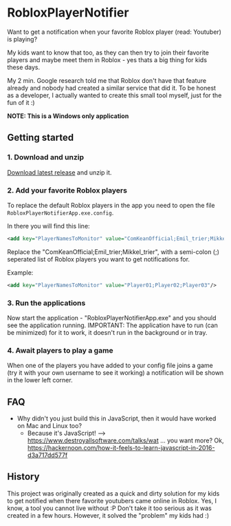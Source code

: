 # RobloxPlayerNotifier
Want to get a notification when your favorite Roblox player (read: Youtuber) is playing?

My kids want to know that too, as they can then try to join their favorite players and maybe meet them in Roblox - yes thats a big thing for kids these days.

My 2 min. Google research told me that Roblox don't have that feature already and nobody had created a similar service that did it. 
To be honest as a developer, I actually wanted to create this small tool myself, just for the fun of it :)

**NOTE: This is a Windows only application**

## Getting started

### 1. Download and unzip
[Download latest release](https://github.com/Laumania/RobloxPlayerNotifier/releases) and unzip it.

### 2. Add your favorite Roblox players
To replace the default Roblox players in the app you need to open the file `RobloxPlayerNotifierApp.exe.config`.

In there you will find this line:
```xml
<add key="PlayerNamesToMonitor" value="ComKeanOfficial;Emil_trier;Mikkel_trier"/>
```
Replace the "ComKeanOfficial;Emil_trier;Mikkel_trier", with a semi-colon (;) seperated list of Roblox players you want to get notifications for.

Example:
```xml
<add key="PlayerNamesToMonitor" value="Player01;Player02;Player03"/>
```
### 3. Run the applications
Now start the application - "RobloxPlayerNotifierApp.exe" and you should see the application running.
IMPORTANT: The application have to run (can be minimized) for it to work, it doesn't run in the background or in tray.


### 4. Await players to play a game
When one of the players you have added to your config file joins a game (try it with your own username to see it working) a notification will be shown in the lower left corner.

## FAQ
- Why didn't you just build this in JavaScript, then it would have worked on Mac and Linux too?
  - Because it's JavaScript! --> https://www.destroyallsoftware.com/talks/wat ... you want more? Ok, https://hackernoon.com/how-it-feels-to-learn-javascript-in-2016-d3a717dd577f


## History
This project was originally created as a quick and dirty solution for my kids to get notified when there favorite youtubers came online in Roblox. Yes, I know, a tool you cannot live without :P
Don't take it too serious as it was created in a few hours. However, it solved the "problem" my kids had :)
